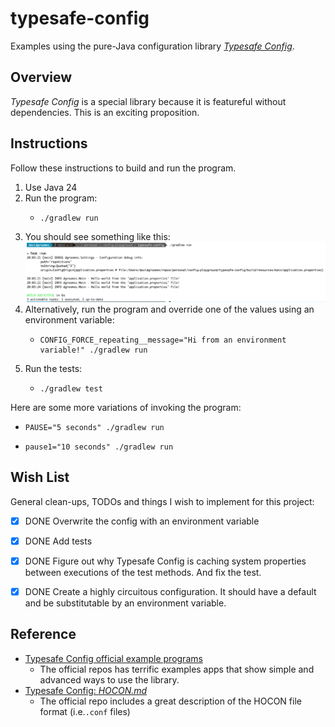 # typesafe-config

Examples using the pure-Java configuration library [*Typesafe Config*](https://github.com/lightbend/config).


## Overview

*Typesafe Config* is a special library because it is featureful without dependencies. This is an exciting proposition.  


## Instructions

Follow these instructions to build and run the program.

1. Use Java 24
2. Run the program:
   - ```shell
     ./gradlew run
     ```
3. You should see something like this:
    ![output.png](output.png)
4. Alternatively, run the program and override one of the values using an environment variable:
   - ```shell
     CONFIG_FORCE_repeating__message="Hi from an environment variable!" ./gradlew run
     ```
5. Run the tests:
   - ```shell
     ./gradlew test
     ```


Here are some more variations of invoking the program:
- ```shell
  PAUSE="5 seconds" ./gradlew run
  ```
- ```shell
  pause1="10 seconds" ./gradlew run
  ```


## Wish List

General clean-ups, TODOs and things I wish to implement for this project:

- [x] DONE Overwrite the config with an environment variable
- [x] DONE Add tests
- [x] DONE Figure out why Typesafe Config is caching system properties between executions of the test methods. And fix the test.
- [x] DONE Create a highly circuitous configuration. It should have a default and be substitutable by an environment
  variable.


## Reference

- [Typesafe Config official example programs](https://github.com/lightbend/config/tree/main/examples/java)
  - The official repos has terrific examples apps that show simple and advanced ways to use the library.
- [Typesafe Config: *HOCON.md*](https://github.com/lightbend/config/blob/main/HOCON.md)
  - The official repo includes a great description of the HOCON file format (i.e.`.conf` files) 
